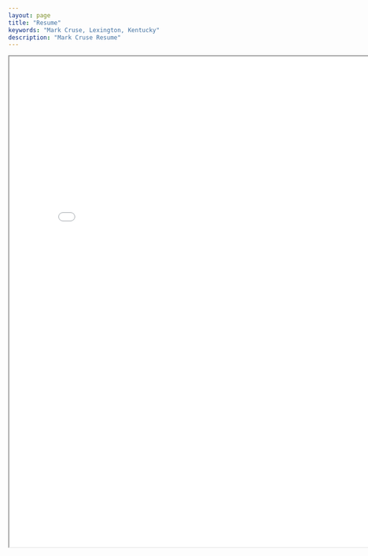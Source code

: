 ```yaml
---
layout: page
title: "Resume"
keywords: "Mark Cruse, Lexington, Kentucky"
description: "Mark Cruse Resume"
---
```

<iframe src="/resume.pdf" width="800px" height="1000px"></iframe>
